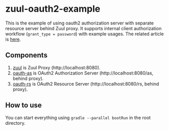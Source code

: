 # zuul-oauth2-example

This is the example of using oauth2 authorization server with separate resource server behind Zuul proxy. It supports internal client authorization workflow (`grant_type = password`) with example usages. The related article is [here](http://lifeinide.com/post/2018-04-14-spring-oauth2-zuul-internal-external-client-workflow/).

## Components

1. [zuul](zuul) is Zuul Proxy (http://localhost:8080).
1. [oauth-as](oauth-as) is OAuth2 Authorization Server (http://localhost:8080/as, behind proxy).   
1. [oauth-rs](oauth-rs) is OAuth2 Resource Server (http://localhost:8080/rs, behind proxy).

## How to use

You can start everything using `gradle --parallel bootRun` in the root directory.
